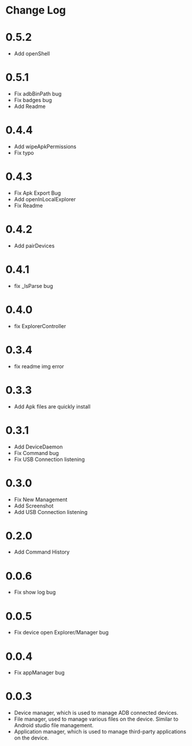 # Change Log

# 0.5.2

- Add openShell

# 0.5.1

- Fix adbBinPath bug
- Fix badges bug
- Add Readme

# 0.4.4

- Add wipeApkPermissions
- Fix typo

# 0.4.3

- Fix Apk Export Bug
- Add openInLocalExplorer
- Fix Readme

# 0.4.2

- Add pairDevices

# 0.4.1

- fix \_lsParse bug

# 0.4.0

- fix ExplorerController

# 0.3.4

- fix readme img error

# 0.3.3

- Add Apk files are quickly install

# 0.3.1

- Add DeviceDaemon
- Fix Command bug
- Fix USB Connection listening

# 0.3.0

- Fix New Management
- Add Screenshot
- Add USB Connection listening

# 0.2.0

- Add Command History

# 0.0.6

- Fix show log bug

# 0.0.5

- Fix device open Explorer/Manager bug

# 0.0.4

- Fix appManager bug

# 0.0.3

- Device manager, which is used to manage ADB connected devices.
- File manager, used to manage various files on the device. Similar to Android studio file management.
- Application manager, which is used to manage third-party applications on the device.
